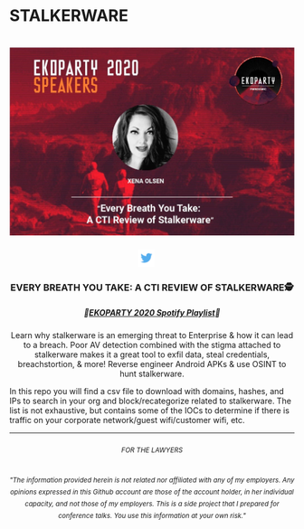 # STALKERWARE
# [![Ekoparty 2020 header](https://github.com/ch33r10/Stalkerware/blob/master/img/IMG_1298.JPG)](https://ch33r10.com)
<p align='center'>
<a href="https://twitter.com/Ch33r10"><img height="30" src="https://github.com/ch33r10/Stalkerware/blob/master/img/twitter%20blue%20logo.png"></a>&nbsp;&nbsp;
 <a href="https://github.com/ch33r10/Stalkerware/blob/master/img/linkedin%20logo.png"></a>&nbsp;&nbsp;
</p>
<h3 align="center">EVERY BREATH YOU TAKE: A CTI REVIEW OF STALKERWARE🕵️</h3>
<h5 align="center">🎉<a href="https://open.spotify.com/playlist/60WklelM7toEPnU3cApFsZ?si=PokDCcc6R4ygv2tGRrRKqA">EKOPARTY 2020 Spotify Playlist</a>🎉</h5>
<p align="center">Learn why stalkerware is an emerging threat to Enterprise & how it can lead to a breach. Poor AV detection combined with the stigma attached to stalkerware makes it a great tool to exfil data, steal credentials, breachstortion, & more! Reverse engineer Android APKs & use OSINT to hunt stalkerware.</p><p>In this repo you will find a csv file to download with domains, hashes, and IPs to search in your org and block/recategorize related to stalkerware. The list is not exhaustive, but contains some of the IOCs to determine if there is traffic on your corporate network/guest wifi/customer wifi, etc.</p>
<hr></hr>
<h6 align="center"><small>FOR THE LAWYERS</small></h6>
<h6 align="center"><sub>"The information provided herein is not related nor affiliated with any of my employers. Any opinions expressed in this Github account are those of the account holder, in her individual capacity, and not those of my employers. This is a side project that I prepared for conference talks. You use this information at your own risk."</sub></h6>
